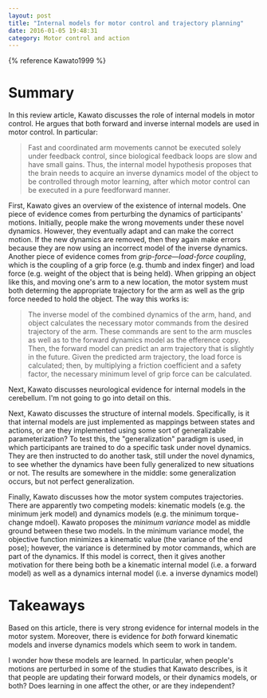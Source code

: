 ```yaml
---
layout: post
title: "Internal models for motor control and trajectory planning"
date: 2016-01-05 19:48:31
category: Motor control and action
---
```


{% reference Kawato1999 %}

# Summary

In this review article, Kawato discusses the role of internal models in motor control. He argues that both forward and inverse internal models are used in motor control. In particular:

> Fast and coordinated arm movements cannot be executed solely under feedback control, since biological feedback loops are slow and have small gains. Thus, the internal model hypothesis proposes that the brain needs to acquire an inverse dynamics model of the object to be controlled through motor learning, after which motor control can be executed in a pure feedforward manner.

First, Kawato gives an overview of the existence of internal models. One piece of evidence comes from perturbing the dynamics of participants' motions. Initially, people make the wrong movements under these novel dynamics. However, they eventually adapt and can make the correct motion. If the new dynamics are removed, then they again make errors because they are now using an incorrect model of the inverse dynamics. Another piece of evidence comes from *grip-force—load-force coupling*, which is the coupling of a grip force (e.g. thumb and index finger) and load force (e.g. weight of the object that is being held). When gripping an object like this, and moving one's arm to a new location, the motor system must both determing the appropriate trajectory for the arm as well as the grip force needed to hold the object. The way this works is:

> The inverse model of the combined dynamics of the arm, hand, and object calculates the necessary motor commands from the desired trajectory of the arm. These commands are sent to the arm muscles as well as to the forward dynamics model as the efference copy. Then, the forward model can predict an arm trajectory that is slightly in the future. Given the predicted arm trajectory, the load force is calculated; then, by multiplying a friction coefficient and a safety factor, the necessary minimum level of grip force can be calculated.

Next, Kawato discusses neurological evidence for internal models in the cerebellum. I'm not going to go into detail on this.

Next, Kawato discusses the structure of internal models. Specifically, is it that internal models are just implemented as mappings between states and actions, or are they implemented using some sort of generalizable parameterization? To test this, the "generalization" paradigm is used, in which participants are trained to do a specific task under novel dynamics. They are then instructed to do another task, still under the novel dynamics, to see whether the dynamics have been fully generalized to new situations or not. The results are somewhere in the middle: some generalization occurs, but not perfect generalization.

Finally, Kawato discusses how the motor system computes trajectories. There are apparently two competing models: kinematic models (e.g. the minimum jerk model) and dynamics models (e.g. the minimum torque-change mdoel). Kawato proposes the *minimum variance* model as middle ground between these two models. In the minimum variance model, the objective function minimizes a kinematic value (the variance of the end pose); however, the variance is determined by motor commands, which are part of the dynamics. If this model is correct, then it gives another motivation for there being both be a kinematic internal model (i.e. a forward model) as well as a dynamics internal model (i.e. a inverse dynamics model)

# Takeaways

Based on this article, there is very strong evidence for internal models in the motor system. Moreover, there is evidence for *both* forward kinematic models and inverse dynamics models which seem to work in tandem.

I wonder how these models are learned. In particular, when people's motions are perturbed in some of the studies that Kawato describes, is it that people are updating their forward models, or their dynamics models, or both? Does learning in one affect the other, or are they independent?
